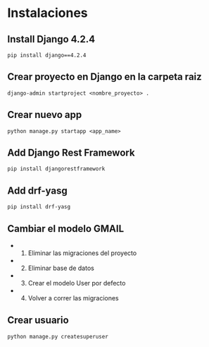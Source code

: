 
# Instalaciones

## Install Django 4.2.4
```pip install django==4.2.4```

## Crear proyecto en Django en la carpeta raiz
```django-admin startproject <nombre_proyecto> . ```

## Crear nuevo app
```python manage.py startapp <app_name>```

## Add Django Rest Framework
```pip install djangorestframework```

## Add drf-yasg
```pip install drf-yasg```

## Cambiar el modelo GMAIL
* 1. Eliminar las migraciones del proyecto
* 2. Eliminar base de datos 
* 3. Crear el modelo User por defecto
* 4. Volver a correr las migraciones

## Crear usuario
```python manage.py createsuperuser```